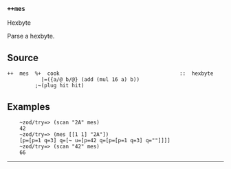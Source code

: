 ### `++mes`

Hexbyte

Parse a hexbyte.

Source
------

    ++  mes  %+  cook                                       ::  hexbyte
               |=({a/@ b/@} (add (mul 16 a) b))
             ;~(plug hit hit)

Examples
--------

        ~zod/try=> (scan "2A" mes)
        42
        ~zod/try=> (mes [[1 1] "2A"])
        [p=[p=1 q=3] q=[~ u=[p=42 q=[p=[p=1 q=3] q=""]]]]
        ~zod/try=> (scan "42" mes)
        66



***
